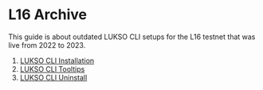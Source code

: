 # L16 Archive

This guide is about outdated LUKSO CLI setups for the L16 testnet that was live from 2022 to 2023.

1. [LUKSO CLI Installation](./1-install.md)
2. [LUKSO CLI Tooltips](./2-tooltips.md)
3. [LUKSO CLI Uninstall](./3-uninstall.md)
